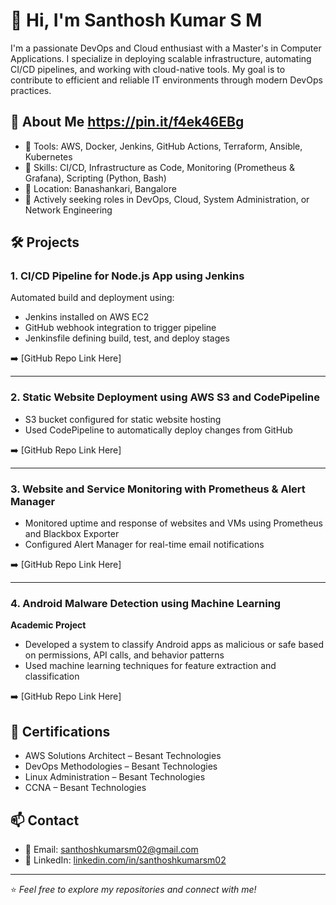 # 👋 Hi, I'm Santhosh Kumar S M

I'm a passionate DevOps and Cloud enthusiast with a Master's in Computer Applications. I specialize in deploying scalable infrastructure, automating CI/CD pipelines, and working with cloud-native tools. My goal is to contribute to efficient and reliable IT environments through modern DevOps practices.

## 🚀 About Me https://pin.it/f4ek46EBg

- 🔧 Tools: AWS, Docker, Jenkins, GitHub Actions, Terraform, Ansible, Kubernetes
- 🧰 Skills: CI/CD, Infrastructure as Code, Monitoring (Prometheus & Grafana), Scripting (Python, Bash)
- 📍 Location: Banashankari, Bangalore
- 💼 Actively seeking roles in DevOps, Cloud, System Administration, or Network Engineering

## 🛠️ Projects

### 1. CI/CD Pipeline for Node.js App using Jenkins
Automated build and deployment using:
- Jenkins installed on AWS EC2
- GitHub webhook integration to trigger pipeline
- Jenkinsfile defining build, test, and deploy stages

➡️ [GitHub Repo Link Here]

---

### 2. Static Website Deployment using AWS S3 and CodePipeline
- S3 bucket configured for static website hosting
- Used CodePipeline to automatically deploy changes from GitHub

➡️ [GitHub Repo Link Here]

---

### 3. Website and Service Monitoring with Prometheus & Alert Manager
- Monitored uptime and response of websites and VMs using Prometheus and Blackbox Exporter
- Configured Alert Manager for real-time email notifications

➡️ [GitHub Repo Link Here]

---

### 4. Android Malware Detection using Machine Learning
**Academic Project**
- Developed a system to classify Android apps as malicious or safe based on permissions, API calls, and behavior patterns
- Used machine learning techniques for feature extraction and classification

➡️ [GitHub Repo Link Here]

## 📜 Certifications

- AWS Solutions Architect – Besant Technologies
- DevOps Methodologies – Besant Technologies
- Linux Administration – Besant Technologies
- CCNA – Besant Technologies

## 📫 Contact

- 📧 Email: [santhoshkumarsm02@gmail.com](mailto:santhoshkumarsm02@gmail.com)
- 🔗 LinkedIn: [linkedin.com/in/santhoshkumarsm02](https://www.linkedin.com/in/santhoshkumarsm02)

---

⭐ *Feel free to explore my repositories and connect with me!*
